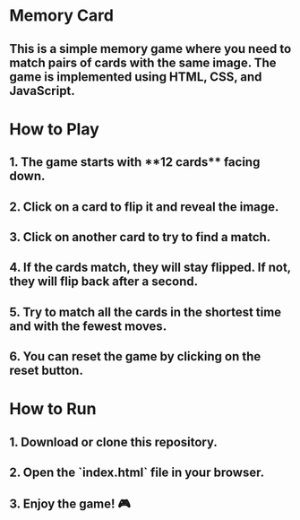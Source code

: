 <h1>Memory Card</h1>
<h2>This is a simple memory game where you need to match pairs of cards with the same image. The game is implemented using HTML, CSS, and JavaScript.</h2>

<h1>How to Play</h1>

<h2>1. The game starts with **12 cards** facing down.</h2>
<h2>2. Click on a card to flip it and reveal the image.</h2>
<h2>3. Click on another card to try to find a match.</h2>
<h2>4. If the cards match, they will stay flipped. If not, they will flip back after a second.</h2>
<h2>5. Try to match all the cards in the shortest time and with the fewest moves.</h2>
<h2>6. You can reset the game by clicking on the reset button.</h2>


<h1>How to Run</h1>

<h2>1. Download or clone this repository.</h2>
<h2>2. Open the `index.html` file in your browser.</h2>
<h2>3. Enjoy the game! 🎮</h2>

